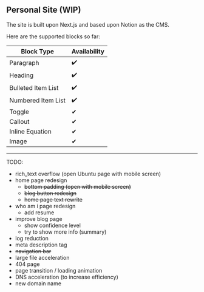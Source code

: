 ## Personal Site (WIP)

The site is built upon Next.js and based upon Notion as the CMS.

Here are the supported blocks so far:

| Block Type         | Availability |
|--------------------|--------------|
| Paragraph          | ✔️           |
| Heading            | ✔️           |
| Bulleted Item List | ✔️           |
| Numbered Item List | ✔️           |
| Toggle             | ✔            |
| Callout            | ✔            |
| Inline Equation    | ✔            |
| Image              | ✔            |

---
TODO:

* rich_text overflow (open Ubuntu page with mobile screen)
* home page redesign
  * ~~bottom padding (open with mobile screen)~~
  * ~~blog button redesign~~
  * ~~home page text rewrite~~
* who am i page redesign
  * add resume
* improve blog page
  * show confidence level
  * try to show more info (summary)
* log reduction
* meta description tag
* ~~navigation bar~~
* large file acceleration
* 404 page
* page transition / loading animation
* DNS acceleration (to increase efficiency)
* new domain name
